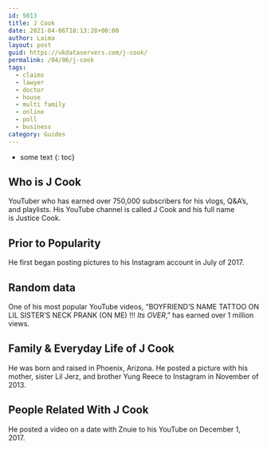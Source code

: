```yaml
---
id: 5013
title: J Cook
date: 2021-04-06T18:13:28+00:00
author: Laima
layout: post
guid: https://ukdataservers.com/j-cook/
permalink: /04/06/j-cook
tags:
  - claims
  - lawyer
  - doctor
  - house
  - multi family
  - online
  - poll
  - business
category: Guides
---
```


* some text
{: toc}


## Who is J Cook
                  
                  
                  
YouTuber who has earned over 750,000 subscribers for his vlogs, Q&A&#8217;s, and playlists. His YouTube channel is called J Cook and his full name is Justice Cook. 
                  
              
            
              
            
                
                
                
## Prior to Popularity
                  
                  
                  
He first began posting pictures to his Instagram account in July of 2017. 
                  
              
            
              
            
                
                
                
## Random data
                  
                  
                  
One of his most popular YouTube videos, &#8220;BOYFRIEND&#8217;S NAME TATTOO ON LIL SISTER&#8217;S NECK PRANK (ON ME) !!! *Its OVER*,&#8221; has earned over 1 million views. 
                  
              
            
              
            
                
                
                
## Family & Everyday Life of J Cook
                  
                  
                  
He was born and raised in Phoenix, Arizona. He posted a picture with his mother, sister Lil Jerz, and brother Yung Reece to Instagram in November of 2013. 
                  
              
            
              
            
                
                
                
## People Related With J Cook
                  
                  
                  
He posted a video on a date with Znuie to his YouTube on December 1, 2017. 
                  
              
            
              
            
                
              
            
              
              
            
            
              
            
          
          
          